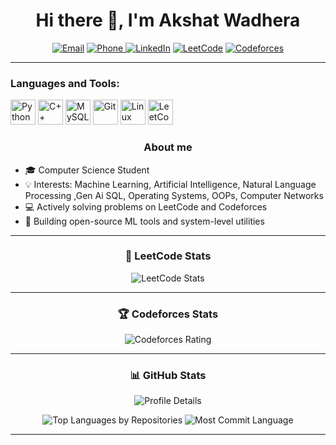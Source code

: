 <h1 align="center">Hi there 👋, I'm Akshat Wadhera</h1>

<p align="center">
  <a href="mailto:akshatwadhera03@gmail.com"><img alt="Email" src="https://img.shields.io/badge/Gmail-akshatwadhera03@gmail.com-red?logo=gmail&style=flat-square" /></a>
  <a href="tel:+919871600656">
  <img alt="Phone" src="https://img.shields.io/badge/Phone-%2B91%209871600656-green?logo=googlevoice&style=flat-square" />
</a>
  <a href="https://www.linkedin.com/in/akshat-wadhera-84942a23b/" target="_blank"><img alt="LinkedIn" src="https://img.shields.io/badge/LinkedIn-akshatwadhera-blue?logo=linkedin&style=flat-square" /></a>
  <a href="https://leetcode.com/u/Akshat_W/" target="_blank"><img alt="LeetCode" src="https://img.shields.io/badge/LeetCode-Profile-orange?logo=leetcode&style=flat-square" /></a>
  <a href="https://codeforces.com/profile/akshatwadhera" target="_blank"><img alt="Codeforces" src="https://img.shields.io/badge/Codeforces-Handle-blue?logo=codeforces&style=flat-square" /></a>
</p>

---

<h3>Languages and Tools:</h3>
<p align="left">
  <img src="https://cdn.jsdelivr.net/gh/devicons/devicon/icons/python/python-original.svg" alt="Python" width="40" height="40"/>
  <img src="https://cdn.jsdelivr.net/gh/devicons/devicon/icons/cplusplus/cplusplus-original.svg" alt="C++" width="40" height="40"/>
  <img src="https://cdn.jsdelivr.net/gh/devicons/devicon/icons/mysql/mysql-original.svg" alt="MySQL" width="40" height="40"/>
  <img src="https://cdn.jsdelivr.net/gh/devicons/devicon/icons/git/git-original.svg" alt="Git" width="40" height="40"/>
  <img src="https://cdn.jsdelivr.net/gh/devicons/devicon/icons/linux/linux-original.svg" alt="Linux" width="40" height="40"/>
  <a href="https://leetcode.com/your_leetcode_username/" target="_blank">
    <img src="https://cdn.iconscout.com/icon/free/png-256/leetcode-3521542-2944960.png" alt="LeetCode" width="40" height="40"/>
  </a>
</p>



<h3 align="center">About me</h3>

<ul>
  <li>🎓 Computer Science Student</li>
  <li>💡 Interests: Machine Learning, Artificial Intelligence, Natural Language Processing ,Gen Ai SQL, Operating Systems, OOPs, Computer Networks</li>
  <li>💻 Actively solving problems on LeetCode and Codeforces</li>
  <li>📂 Building open-source ML tools and system-level utilities</li>
</ul>

---

<h3 align="center">🧮 LeetCode Stats</h3>

<p align="center">
  <img src="https://leetcard.jacoblin.cool/Akshat_W?ext=contest&theme=dark" alt="LeetCode Stats" />
</p>

---
<h3 align="center">🏆 Codeforces Stats</h3>

<p align="center">
  <img src="https://cf.leed.at?id=akshatwadhera" alt="Codeforces Rating" />
</p>

---
<h3 align="center">📊 GitHub Stats</h3>

<p align="center">
  <img alt="Profile Details" src="https://github-profile-summary-cards.vercel.app/api/cards/profile-details?username=Akshat-wa&theme=dracula" />
</p>
<p align="center">
  <img alt="Top Languages by Repositories" src="https://github-profile-summary-cards.vercel.app/api/cards/repos-per-language?username=Akshat-wa&theme=dracula" />
  <img alt="Most Commit Language" src="https://github-profile-summary-cards.vercel.app/api/cards/most-commit-language?username=Akshat-wa&theme=dracula" />
</p>


---

